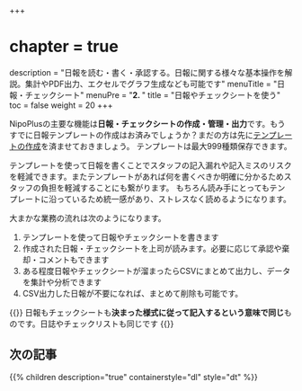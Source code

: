 +++
# chapter = true
description = "日報を読む・書く・承認する。日報に関する様々な基本操作を解説。集計やPDF出力、エクセルでグラフ生成なども可能です"
menuTitle = "日報・チェックシート"
menuPre = "<b>2. </b>"
title = "日報やチェックシートを使う"
toc = false
weight = 20
+++


NipoPlusの主要な機能は**日報・チェックシートの作成・管理・出力**です。もうすでに日報テンプレートの作成はお済みでしょうか？まだの方は先に[テンプレートの作成](/org/groupsetting/template/)を済ませておきましょう。
テンプレートは最大999種類保存できます。  

テンプレートを使って日報を書くことでスタッフの記入漏れや記入ミスのリスクを軽減できます。またテンプレートがあれば何を書くべきか明確に分かるためスタッフの負担を軽減することにも繋がります。
もちろん読み手にとってもテンプレートに沿っているため統一感があり、ストレスなく読めるようになります。  

大まかな業務の流れは次のようになります。

1. テンプレートを使って日報やチェックシートを書きます
1. 作成された日報・チェックシートを上司が読みます。必要に応じて承認や棄却・コメントもできます
1. ある程度日報やチェックシートが溜まったらCSVにまとめて出力し、データを集計や分析できます
1. CSV出力した日報が不要になれば、まとめて削除も可能です。

{{<alice pos="right" icon="here">}}
日報もチェックシートも**決まった様式に従って記入するという意味で同じ**ものです。日誌やチェックリストも同じです
{{</alice>}}

## 次の記事

{{% children description="true" containerstyle="dl" style="dt" %}}
